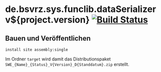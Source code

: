de.bsvrz.sys.funclib.dataSerializer v${project.version} [![Build Status](https://travis-ci.org/datenverteiler/de.bsvrz.sys.funclib.dataSerializer.svg?branch=develop)](https://travis-ci.org/datenverteiler/de.bsvrz.sys.funclib.dataSerializer)
=================


Bauen und Veröffentlichen
-------------------------

    install site assembly:single

Im Ordner `target` wird damit das Distributionspaket
`SWE_{Name}_{Status}_V{Version}_D{Standdatum}.zip` erstellt.

